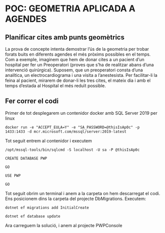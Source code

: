 # POC: GEOMETRIA APLICADA A AGENDES
## Planificar cites amb punts geomètrics

La prova de concepte intenta demostrar l’ús de la geometria per trobar forats buits en diferents  agendes el més pròxims possibles en el temps.
Com a exemple,  imaginem que hem de donar cites a un pacient d’un hospital per fer un Preoperatori (proves que s’ha de realitzar abans d’una intervenció quirúrgica). Suposem, que un preoperatori consta d’una analítica, un electrocardiograma i una visita a l’anestesista. Per facilitar-li la feina al pacient, mirarem de donar-li les tres cites, el mateix dia i amb el temps d’estada al Hospital el més reduït possible.

## Fer correr el codi
Primer de tot desplegarem un contenidor docker amb SQL Server 2019 per linux

``docker run -e "ACCEPT_EULA=Y" -e "SA_PASSWORD=@thisIsAp0c" -p 1433:1433 -d mcr.microsoft.com/mssql/server:2019-latest ``

Tot seguit entrem al contenidor i executem 

``/opt/mssql-tools/bin/sqlcmd -S localhost -U sa -P @thisIsAp0c``

``CREATE DATABASE PWP``

``GO``

``USE PWP``

``GO``

Tot seguit obrim un terminal i anem a la carpeta on hem descarregat el codi. Ens posicionem dins la carpeta del projecte DbMigrations. Executem:

``dotnet ef migrations add InitialCreate``

``dotnet ef database update``

Ara carreguem la solució, i anem al projecte PWPConsole
